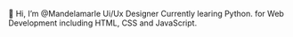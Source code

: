 👋 Hi, I’m @Mandelamarle Ui/Ux Designer 
Currently learing Python. for Web Development including HTML, CSS and JavaScript.

<!---
Mandelamarle/Mandelamarle is a ✨ special ✨ repository because its `README.md` (this file) appears on your GitHub profile.
You can click the Preview link to take a look at your changes..
---->
